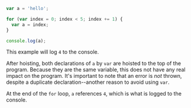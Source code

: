 ```js
var a = 'hello';

for (var index = 0; index < 5; index += 1) {
  var a = index;
}

console.log(a);
```

This example will log `4` to the console.

After hoisting, both declarations of `a` by `var` are hoisted to the top of the program. Because they are the same variable, this does not have any real impact on the program. It's important to note that an error is *not* thrown, despite a duplicate declaration--another reason to avoid using `var`.

At the end of the `for` loop, `a` references `4`, which is what is logged to the console.